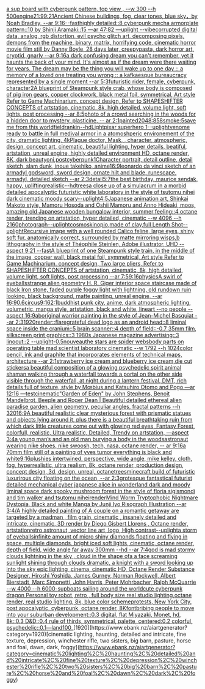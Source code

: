 [a sup board with cyberpunk pattern, top view , --w 300 --h 500](https://www.ebank.nz/aiartgenerator?category=a%20sup%20board%20with%20cyberpunk%20pattern%2C%20top%20view%20%2C%20--w%20300%20--h%20500)[engine](https://www.ebank.nz/aiartgenerator?category=engine)[21:9](https://www.ebank.nz/aiartgenerator?category=21%3A9)[9:21](https://www.ebank.nz/aiartgenerator?category=9%3A21)[Ancient Chinese buildings, fog, clear tones, blue sky，by Noah Bradley, --ar 9:16](https://www.ebank.nz/aiartgenerator?category=Ancient%20Chinese%20buildings%2C%20fog%2C%20clear%20tones%2C%20blue%20sky%EF%BC%8Cby%20Noah%20Bradley%2C%20--ar%209%3A16)[--fast](https://www.ebank.nz/aiartgenerator?category=--fast)[highly detailed::8 cyberpunk mecha armorplate pattern::10 by Shinji Aramaki::15 —ar 47:82 —uplight --vibe](https://www.ebank.nz/aiartgenerator?category=highly%20detailed%3A%3A8%20cyberpunk%20mecha%20armorplate%20pattern%3A%3A10%20by%20Shinji%20Aramaki%3A%3A15%20%E2%80%94ar%2047%3A82%20%E2%80%94uplight%20--vibe)[corrupted digital data, analog, rgb distortion, evil psycho glitch art, decomposing pixels, demons from the machine, binary, matrix, horrifying code, cinematic horror movie film still by Danny Boyle, 28 days later, creepypasta, dark horror art, cryptid, gnarly --ar 9:16](https://www.ebank.nz/aiartgenerator?category=corrupted%20digital%20data%2C%20analog%2C%20rgb%20distortion%2C%20evil%20psycho%20glitch%20art%2C%20decomposing%20pixels%2C%20demons%20from%20the%20machine%2C%20binary%2C%20matrix%2C%20horrifying%20code%2C%20cinematic%20horror%20movie%20film%20still%20by%20Danny%20Boyle%2C%2028%20days%20later%2C%20creepypasta%2C%20dark%20horror%20art%2C%20cryptid%2C%20gnarly%20--ar%209%3A16)[a dark confusing dream you can't remember, yet it haunts the back of your mind. It's almost as if the dream were there waiting for years. The dream may be the thing you will wake up to one day :: a memory of a loved one treating you wrong :: a kafkaesque bureaucracy represented by a single moment --ar 5:3](https://www.ebank.nz/aiartgenerator?category=a%20dark%20confusing%20dream%20you%20can%27t%20remember%2C%20yet%20it%20haunts%20the%20back%20of%20your%20mind.%20It%27s%20almost%20as%20if%20the%20dream%20were%20there%20waiting%20for%20years.%20The%20dream%20may%20be%20the%20thing%20you%20will%20wake%20up%20to%20one%20day%20%3A%3A%20a%20memory%20of%20a%20loved%20one%20treating%20you%20wrong%20%3A%3A%20a%20kafkaesque%20bureaucracy%20represented%20by%20a%20single%20moment%20--ar%205%3A3)[futuristic rider, female, cyberpunk, character](https://www.ebank.nz/aiartgenerator?category=futuristic%20rider%2C%20female%2C%20cyberpunk%2C%20character)[2](https://www.ebank.nz/aiartgenerator?category=2)[A blueprint of Steampunk style crab, whose body is composed of pig iron gears, copper clockwork, black metal foil, symmetrical, Art style Refer to Game Machinarium.  concept design, Refer to SHAPESHIFTER CONCEPTS  of artstation, cinematic,  8k, high detailed,  volume light,  soft lights,  post processing    --ar 8:5](https://www.ebank.nz/aiartgenerator?category=A%20blueprint%20of%20Steampunk%20style%20crab%2C%20whose%20body%20is%20composed%20of%20pig%20iron%20gears%2C%20copper%20clockwork%2C%20black%20metal%20foil%2C%20symmetrical%2C%20Art%20style%20Refer%20to%20Game%20Machinarium.%20%20concept%20design%2C%20Refer%20to%20SHAPESHIFTER%20CONCEPTS%20%20of%20artstation%2C%20cinematic%2C%20%208k%2C%20high%20detailed%2C%20%20volume%20light%2C%20%20soft%20lights%2C%20%20post%20processing%20%20%20%20--ar%208%3A5)[photo of a crowd searching in the woods for a hidden door to mystery, plasticine, -- ar 2:1](https://www.ebank.nz/aiartgenerator?category=photo%20of%20a%20crowd%20searching%20in%20the%20woods%20for%20a%20hidden%20door%20to%20mystery%2C%20plasticine%2C%20--%20ar%202%3A1)[painted](https://www.ebank.nz/aiartgenerator?category=painted)[2048:858](https://www.ebank.nz/aiartgenerator?category=2048%3A858)[smoke:5](https://www.ebank.nz/aiartgenerator?category=smoke%3A5)[save me from this world](https://www.ebank.nz/aiartgenerator?category=save%20me%20from%20this%20world)[field](https://www.ebank.nz/aiartgenerator?category=field)[rankin](https://www.ebank.nz/aiartgenerator?category=rankin)[--hd](https://www.ebank.nz/aiartgenerator?category=--hd)[Light](https://www.ebank.nz/aiartgenerator?category=Light)[pixar superhero 1](https://www.ebank.nz/aiartgenerator?category=pixar%20superhero%201)[--uplight](https://www.ebank.nz/aiartgenerator?category=--uplight)[venome ready to battle in full medival armor in a atomoshperic environement of the city, dramatic lighting, 4k](https://www.ebank.nz/aiartgenerator?category=venome%20ready%20to%20battle%20in%20full%20medival%20armor%20in%20a%20atomoshperic%20environement%20of%20the%20city%2C%20dramatic%20lighting%2C%204k)[Plague doctor, Mask, , character, atmospheric, design, concept art, cinematic, beautiful lighting, hyper details, beatiful, artstation, unreal engine, highly detailed environment HD, octane render, 8K, dark beauty](https://www.ebank.nz/aiartgenerator?category=Plague%20doctor%2C%20Mask%2C%20%2C%20character%2C%20atmospheric%2C%20design%2C%20concept%20art%2C%20cinematic%2C%20beautiful%20lighting%2C%20hyper%20details%2C%20beatiful%2C%20artstation%2C%20unreal%20engine%2C%20highly%20detailed%20environment%20HD%2C%20octane%20render%2C%208K%2C%20dark%20beauty)[oni,postcyberpunk](https://www.ebank.nz/aiartgenerator?category=oni%2Cpostcyberpunk)[1](https://www.ebank.nz/aiartgenerator?category=1)[Character portrait, detail outline, detail sketch, slam dunk, inoue takehiko, anime](https://www.ebank.nz/aiartgenerator?category=Character%20portrait%2C%20detail%20outline%2C%20detail%20sketch%2C%20slam%20dunk%2C%20inoue%20takehiko%2C%20anime)[16:9](https://www.ebank.nz/aiartgenerator?category=16%3A9)[leonardo da vinci sketch of an armadyl godsword, sword design, ornate hilt and blade, runescape, armadyl, detailed sketch --ar 2:3](https://www.ebank.nz/aiartgenerator?category=leonardo%20da%20vinci%20sketch%20of%20an%20armadyl%20godsword%2C%20sword%20design%2C%20ornate%20hilt%20and%20blade%2C%20runescape%2C%20armadyl%2C%20detailed%20sketch%20--ar%202%3A3)[detail](https://www.ebank.nz/aiartgenerator?category=detail)[5:7](https://www.ebank.nz/aiartgenerator?category=5%3A7)[the best birthday, maurice sendak, happy, uplifting](https://www.ebank.nz/aiartgenerator?category=the%20best%20birthday%2C%20maurice%20sendak%2C%20happy%2C%20uplifting)[realistic](https://www.ebank.nz/aiartgenerator?category=realistic)[--hd](https://www.ebank.nz/aiartgenerator?category=--hd)[trees](https://www.ebank.nz/aiartgenerator?category=trees)[a close up of a simulacrum in a morbid detailed apocalyptic futuristic white laboratory in the style of tsutomu nihei dark cinematic moody scary](https://www.ebank.nz/aiartgenerator?category=a%20close%20up%20of%20a%20simulacrum%20in%20a%20morbid%20detailed%20apocalyptic%20futuristic%20white%20laboratory%20in%20the%20style%20of%20tsutomu%20nihei%20dark%20cinematic%20moody%20scary)[--uplight](https://www.ebank.nz/aiartgenerator?category=--uplight)[4:5](https://www.ebank.nz/aiartgenerator?category=4%3A5)[Japanese animation art, Shinkai Makoto style, Mamoru Hosoda and Oshii Mamoru and Anno Hideaki, moos, amazing old Japanese wooden bungalow interior, summer feeling::4 octane render, trending on artstation, hyper detailed, cinematic --w 4096  --h 2160](https://www.ebank.nz/aiartgenerator?category=Japanese%20animation%20art%2C%20Shinkai%20Makoto%20style%2C%20Mamoru%20Hosoda%20and%20Oshii%20Mamoru%20and%20Anno%20Hideaki%2C%20moos%2C%20amazing%20old%20Japanese%20wooden%20bungalow%20interior%2C%20summer%20feeling%3A%3A4%20octane%20render%2C%20trending%20on%20artstation%2C%20hyper%20detailed%2C%20cinematic%20--w%204096%20%20--h%202160)[photograph](https://www.ebank.nz/aiartgenerator?category=photograph)[--uplight](https://www.ebank.nz/aiartgenerator?category=--uplight)[cosmos](https://www.ebank.nz/aiartgenerator?category=cosmos)[kinopio,made of clay,full Length Shot](https://www.ebank.nz/aiartgenerator?category=kinopio%2Cmade%20of%20clay%2Cfull%20Length%20Shot)[--uplight](https://www.ebank.nz/aiartgenerator?category=--uplight)[Recursive image with a well rounded Calico feline, large eyes, shiny soft fur, anatomically correct, surrounded by matte mirroring wisps,b lithography in the style of Théophile Steinlen, Adobe illustrator, UHD --aspect 9:21 --fast](https://www.ebank.nz/aiartgenerator?category=Recursive%20image%20with%20a%20well%20rounded%20Calico%20feline%2C%20large%20eyes%2C%20shiny%20soft%20fur%2C%20anatomically%20correct%2C%20surrounded%20by%20matte%20mirroring%20wisps%2Cb%20lithography%20in%20the%20style%20of%20Th%C3%A9ophile%20Steinlen%2C%20Adobe%20illustrator%2C%20UHD%20--aspect%209%3A21%20--fast)[A blueprint of one Steampunk style train,   in the middle of the image,  copper wall, black metal foil, symmetrical,  Art style Refer to Game Machinarium.  concept design, Two large pliers, Refer to SHAPESHIFTER CONCEPTS  of artstation, cinematic,  8k, high detailed,  volume light,  soft lights,  post processing    --ar 7:5](https://www.ebank.nz/aiartgenerator?category=A%20blueprint%20of%20one%20Steampunk%20style%20train%2C%20%20%20in%20the%20middle%20of%20the%20image%2C%20%20copper%20wall%2C%20black%20metal%20foil%2C%20symmetrical%2C%20%20Art%20style%20Refer%20to%20Game%20Machinarium.%20%20concept%20design%2C%20Two%20large%20pliers%2C%20Refer%20to%20SHAPESHIFTER%20CONCEPTS%20%20of%20artstation%2C%20cinematic%2C%20%208k%2C%20high%20detailed%2C%20%20volume%20light%2C%20%20soft%20lights%2C%20%20post%20processing%20%20%20%20--ar%207%3A5)[9:16](https://www.ebank.nz/aiartgenerator?category=9%3A16)[physics](https://www.ebank.nz/aiartgenerator?category=physics)[A swirl of eyeballs](https://www.ebank.nz/aiartgenerator?category=A%20swirl%20of%20eyeballs)[strange alien geometry H. R. Giger interior space staircase made of black Iron stone, faded purple foggy light with lightning, old rundown ruin looking, black background, matte painting, unreal engine, --ar 16:9](https://www.ebank.nz/aiartgenerator?category=strange%20alien%20geometry%20H.%20R.%20Giger%20interior%20space%20staircase%20made%20of%20black%20Iron%20stone%2C%20faded%20purple%20foggy%20light%20with%20lightning%2C%20old%20rundown%20ruin%20looking%2C%20black%20background%2C%20matte%20painting%2C%20unreal%20engine%2C%20--ar%2016%3A9)[0.6](https://www.ebank.nz/aiartgenerator?category=0.6)[circus](https://www.ebank.nz/aiartgenerator?category=circus)[9:16](https://www.ebank.nz/aiartgenerator?category=9%3A16)[2:1](https://www.ebank.nz/aiartgenerator?category=2%3A1)[buddhist punk city, anime, dark atmospheric lighting, volumetric, manga style, artstation, black and white, lineart --no people --aspect 16:9](https://www.ebank.nz/aiartgenerator?category=buddhist%20punk%20city%2C%20anime%2C%20dark%20atmospheric%20lighting%2C%20volumetric%2C%20manga%20style%2C%20artstation%2C%20black%20and%20white%2C%20lineart%20--no%20people%20--aspect%2016%3A9)[aboriginal warrior painting in the style of Jean-Michel Basquiat --ar 2:3](https://www.ebank.nz/aiartgenerator?category=aboriginal%20warrior%20painting%20in%20the%20style%20of%20Jean-Michel%20Basquiat%20--ar%202%3A3)[1920](https://www.ebank.nz/aiartgenerator?category=1920)[render::](https://www.ebank.nz/aiartgenerator?category=render%3A%3A)[flare](https://www.ebank.nz/aiartgenerator?category=flare)[grateful dead logo as an android head::8 liminal space inside the cranium::5 brain scanner::4 depth of field::-0.7 35mm film, silkscreen print graphics::3 1980s Japanese magazine advertising::3 linocut::2 --uplight](https://www.ebank.nz/aiartgenerator?category=grateful%20dead%20logo%20as%20an%20android%20head%3A%3A8%20liminal%20space%20inside%20the%20cranium%3A%3A5%20brain%20scanner%3A%3A4%20depth%20of%20field%3A%3A-0.7%2035mm%20film%2C%20silkscreen%20print%20graphics%3A%3A3%201980s%20Japanese%20magazine%20advertising%3A%3A3%20linocut%3A%3A2%20--uplight)[-0.5](https://www.ebank.nz/aiartgenerator?category=-0.5)[nouveau](https://www.ebank.nz/aiartgenerator?category=nouveau)[the stars are spider webs](https://www.ebank.nz/aiartgenerator?category=the%20stars%20are%20spider%20webs)[body parts on operating table mad scientist laboratory cinematic --w 1792 --h 1024](https://www.ebank.nz/aiartgenerator?category=body%20parts%20on%20operating%20table%20mad%20scientist%20laboratory%20cinematic%20--w%201792%20--h%201024)[color pencil, ink and graphite that incorporates elements of technical maps, architecture --ar 2:1](https://www.ebank.nz/aiartgenerator?category=color%20pencil%2C%20ink%20and%20graphite%20that%20incorporates%20elements%20of%20technical%20maps%2C%20architecture%20--ar%202%3A1)[strawberry ice cream and blueberry ice cream,die cut stickers](https://www.ebank.nz/aiartgenerator?category=strawberry%20ice%20cream%20and%20blueberry%20ice%20cream%2Cdie%20cut%20stickers)[a beautiful composition of a glowing psychedelic spirit animal shaman walking through a waterfall towards a portal on the other side visible through the waterfall, at night during a lantern festival, DMT,  rich details full of texture, style by Mœbius and Katsuhiro Otomo and Pogo —ar 12:16 —test](https://www.ebank.nz/aiartgenerator?category=a%20beautiful%20composition%20of%20a%20glowing%20psychedelic%20spirit%20animal%20shaman%20walking%20through%20a%20waterfall%20towards%20a%20portal%20on%20the%20other%20side%20visible%20through%20the%20waterfall%2C%20at%20night%20during%20a%20lantern%20festival%2C%20DMT%2C%20%20rich%20details%20full%20of%20texture%2C%20style%20by%20M%C5%93bius%20and%20Katsuhiro%20Otomo%20and%20Pogo%20%E2%80%94ar%2012%3A16%20%E2%80%94test)[cinematic](https://www.ebank.nz/aiartgenerator?category=cinematic)[](https://www.ebank.nz/aiartgenerator?category=)["Garden of Eden" by John Stephens, Benoit Mandelbrot, Beeple and Roger Dean | Beautiful detailed ethereal alien paradise garden, alien geometry, peculiar angles, fractal patterns --h 320](https://www.ebank.nz/aiartgenerator?category=%22Garden%20of%20Eden%22%20by%20John%20Stephens%2C%20Benoit%20Mandelbrot%2C%20Beeple%20and%20Roger%20Dean%20%7C%20Beautiful%20detailed%20ethereal%20alien%20paradise%20garden%2C%20alien%20geometry%2C%20peculiar%20angles%2C%20fractal%20patterns%20--h%20320)[16:9](https://www.ebank.nz/aiartgenerator?category=16%3A9)[A beautiful realistic clear  mysterious forest with prismatic statues and objects lying around it, plus there is a beautiful breathtaking ruin from which dark little creatures come out with glowing red eyes, Fantasy Forest, colorfull, realistic, Ultra realistic, Detailed, Trendy on artstation, —aspect 3:4](https://www.ebank.nz/aiartgenerator?category=A%20beautiful%20realistic%20clear%20%20mysterious%20forest%20with%20prismatic%20statues%20and%20objects%20lying%20around%20it%2C%20plus%20there%20is%20a%20beautiful%20breathtaking%20ruin%20from%20which%20dark%20little%20creatures%20come%20out%20with%20glowing%20red%20eyes%2C%20Fantasy%20Forest%2C%20colorfull%2C%20realistic%2C%20Ultra%20realistic%2C%20Detailed%2C%20Trendy%20on%20artstation%2C%20%E2%80%94aspect%203%3A4)[a young man’s and an old man burying a body in the woods](https://www.ebank.nz/aiartgenerator?category=a%20young%20man%E2%80%99s%20and%20an%20old%20man%20burying%20a%20body%20in%20the%20woods)[astronaut wearing nike shoes, nike swoosh, tech, nasa, octane render, -- ar 9:16](https://www.ebank.nz/aiartgenerator?category=astronaut%20wearing%20nike%20shoes%2C%20nike%20swoosh%2C%20tech%2C%20nasa%2C%20octane%20render%2C%20--%20ar%209%3A16)[a 70mm film still of a painting of yves tumor everything is black and white](https://www.ebank.nz/aiartgenerator?category=a%2070mm%20film%20still%20of%20a%20painting%20of%20yves%20tumor%20everything%20is%20black%20and%20white)[9:16](https://www.ebank.nz/aiartgenerator?category=9%3A16)[plushies intertwined, perspective, wide angle, mike kelley, cloth, fog, hyperrealistic, ultra realism, 8k, octane render, production design, concept design, 3d, design, unreal, octane](https://www.ebank.nz/aiartgenerator?category=plushies%20intertwined%2C%20perspective%2C%20wide%20angle%2C%20mike%20kelley%2C%20cloth%2C%20fog%2C%20hyperrealistic%2C%20ultra%20realism%2C%208k%2C%20octane%20render%2C%20production%20design%2C%20concept%20design%2C%203d%2C%20design%2C%20unreal%2C%20octane)[trees](https://www.ebank.nz/aiartgenerator?category=trees)[minecraft build of futuristic luxurirous city floating on the ocean,  --ar 2:3](https://www.ebank.nz/aiartgenerator?category=minecraft%20build%20of%20futuristic%20luxurirous%20city%20floating%20on%20the%20ocean%2C%20%20--ar%202%3A3)[grotesque fantastical futurist detailed mechanical cyber japanese alice in wonderland dark and moody liminal space dark spooky mushroom forest in the style of floria sigismondi and tim walker and tsutomu nihei](https://www.ebank.nz/aiartgenerator?category=grotesque%20fantastical%20futurist%20detailed%20mechanical%20cyber%20japanese%20alice%20in%20wonderland%20dark%20and%20moody%20liminal%20space%20dark%20spooky%20mushroom%20forest%20in%20the%20style%20of%20floria%20sigismondi%20and%20tim%20walker%20and%20tsutomu%20nihei)[render](https://www.ebank.nz/aiartgenerator?category=render)[Mind Worm  Tryptophobic Nightmare Dystopia, Black and white Manga by Junji Iyo Risograph  Illustration --ar 3:4](https://www.ebank.nz/aiartgenerator?category=Mind%20Worm%20%20Tryptophobic%20Nightmare%20Dystopia%2C%20Black%20and%20white%20Manga%20by%20Junji%20Iyo%20Risograph%20%20Illustration%20--ar%203%3A4)[/A highly detailed painting of A couple on a romantic getaway are targeted by a madman  , film grain, cinematic , insanely detailed and intricate, cinematic, 3D render by Diego Gisbert Llorens , Octane render, artstation](https://www.ebank.nz/aiartgenerator?category=/A%20highly%20detailed%20painting%20of%20A%20couple%20on%20a%20romantic%20getaway%20are%20targeted%20by%20a%20madman%20%20%2C%20film%20grain%2C%20cinematic%20%2C%20insanely%20detailed%20and%20intricate%2C%20cinematic%2C%203D%20render%20by%20Diego%20Gisbert%20Llorens%20%2C%20Octane%20render%2C%20artstation)[retro astronaut, vector line art, logo, High contrast](https://www.ebank.nz/aiartgenerator?category=retro%20astronaut%2C%20vector%20line%20art%2C%20logo%2C%20High%20contrast)[--uplight](https://www.ebank.nz/aiartgenerator?category=--uplight)[a storm of eyeballs](https://www.ebank.nz/aiartgenerator?category=a%20storm%20of%20eyeballs)[infinite amount of micro shiny diamonds floating and flying in space, multiple diamonds, bright iced soft lights, cinematic, octane render, depth of field, wide angle far away 300mm --hd --ar 7:4](https://www.ebank.nz/aiartgenerator?category=infinite%20amount%20of%20micro%20shiny%20diamonds%20floating%20and%20flying%20in%20space%2C%20multiple%20diamonds%2C%20bright%20iced%20soft%20lights%2C%20cinematic%2C%20octane%20render%2C%20depth%20of%20field%2C%20wide%20angle%20far%20away%20300mm%20--hd%20--ar%207%3A4)[god is mad stormy clouds lightning in the sky , cloud in the shape ofa a face screaming  sunlight shining through clouds dramatic, a knight with a sword looking up into the sky epic lighting ,cinema, cinematic HD, Octane Render Substance Designer. Hiroshi Yoshida, James Gurney, Norman Rockwell, Albert Bierstadt, Marc Simonetti, John Harris, Peter Mohrbacher, Ralph McQuarrie --w 4000 --h 6000](https://www.ebank.nz/aiartgenerator?category=god%20is%20mad%20stormy%20clouds%20lightning%20in%20the%20sky%20%2C%20cloud%20in%20the%20shape%20ofa%20a%20face%20screaming%20%20sunlight%20shining%20through%20clouds%20dramatic%2C%20a%20knight%20with%20a%20sword%20looking%20up%20into%20the%20sky%20epic%20lighting%20%2Ccinema%2C%20cinematic%20HD%2C%20Octane%20Render%20Substance%20Designer.%20Hiroshi%20Yoshida%2C%20James%20Gurney%2C%20Norman%20Rockwell%2C%20Albert%20Bierstadt%2C%20Marc%20Simonetti%2C%20John%20Harris%2C%20Peter%20Mohrbacher%2C%20Ralph%20McQuarrie%20--w%204000%20--h%206000)[-](https://www.ebank.nz/aiartgenerator?category=-)[sup](https://www.ebank.nz/aiartgenerator?category=sup)[boats sailing around the world](https://www.ebank.nz/aiartgenerator?category=boats%20sailing%20around%20the%20world)[cute cyberpunk dragon Personal toy robot ,retro , full body size real studio lighting,octane render, real studio lighting, 8k, blue color scheme](https://www.ebank.nz/aiartgenerator?category=cute%20cyberpunk%20dragon%20Personal%20toy%20robot%20%2Cretro%20%2C%20full%20body%20size%20real%20studio%20lighting%2Coctane%20render%2C%20real%20studio%20lighting%2C%208k%2C%20blue%20color%20scheme)[protests, New York City, post apocalyptic, cyberpunk, octane render, 8K](https://www.ebank.nz/aiartgenerator?category=protests%2C%20New%20York%20City%2C%20post%20apocalyptic%2C%20cyberpunk%2C%20octane%20render%2C%208K)[font](https://www.ebank.nz/aiartgenerator?category=font)[bribing people to move into your suburban development::0.3 digital, flat Miyazaki, Monet, hd, 8k::0.3 D&D::0.4 rule of thirds, symmetrical, palette, centered:0.2 colorful, psychedelic::0.1](https://www.ebank.nz/aiartgenerator?category=bribing%20people%20to%20move%20into%20your%20suburban%20development%3A%3A0.3%20digital%2C%20flat%20Miyazaki%2C%20Monet%2C%20hd%2C%208k%3A%3A0.3%20D%26D%3A%3A0.4%20rule%20of%20thirds%2C%20symmetrical%2C%20palette%2C%20centered%3A0.2%20colorful%2C%20psychedelic%3A%3A0.1)[—land](https://www.ebank.nz/aiartgenerator?category=%E2%80%94land)[100_](https://www.ebank.nz/aiartgenerator?category=100_)[1920](https://www.ebank.nz/aiartgenerator?category=1920)[cinematic lighting, haunting, detailed and intricate, fine texture, depression, winchester rifle, two sisters, big barn, pasture, horse and foal, dawn, dark, foggy](https://www.ebank.nz/aiartgenerator?category=cinematic%20lighting%2C%20haunting%2C%20detailed%20and%20intricate%2C%20fine%20texture%2C%20depression%2C%20winchester%20rifle%2C%20two%20sisters%2C%20big%20barn%2C%20pasture%2C%20horse%20and%20foal%2C%20dawn%2C%20dark%2C%20foggy)
